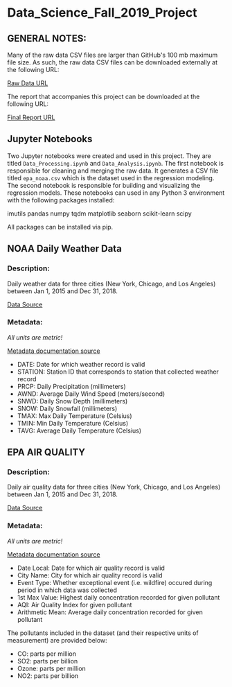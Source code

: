 # Data_Science_Fall_2019_Project

## GENERAL NOTES:

Many of the raw data CSV files are larger than GitHub's 100 mb maximum file size. As such, the 
raw data CSV files can be downloaded externally at the following URL:

[Raw Data URL](https://drive.google.com/drive/folders/1G-fV2YWhG_c2FKEsuA5vwFHj-6XhZKM6?usp=sharing)

The report that accompanies this project can be downloaded at the following URL:

[Final Report URL](https://docs.google.com/document/d/10fHlA0DAObA4DixgRPCk7LNVbzU070HJNloid45H1hA/edit?usp=sharing)

## Jupyter Notebooks

Two Jupyter notebooks were created and used in this project. They are titled `Data_Processing.ipynb` and `Data_Analysis.ipynb`. The first notebook is responsible for cleaning and merging the raw data. It generates
a CSV file titled `epa_noaa.csv` which is the dataset used in the regression modeling. The second notebook is 
responsible for building and visualizing the regression models. These notebooks can used in any Python 3 
environment with the following packages installed:

imutils
pandas
numpy
tqdm
matplotlib
seaborn
scikit-learn
scipy

All packages can be installed via pip.


## NOAA Daily Weather Data

### Description: 

Daily weather data for three cities (New York, Chicago, and Los Angeles) between Jan 1, 2015 and Dec 31, 2018.

[Data Source](https://www.ncdc.noaa.gov/cdo-web/search?datasetid=GHCND)

### Metadata:

*All units are metric!*

[Metadata documentation source](https://www1.ncdc.noaa.gov/pub/data/cdo/documentation/GHCND_documentation.pdf)

* DATE: Date for which weather record is valid
* STATION: Station ID that corresponds to station that collected weather record
* PRCP: Daily Precipitation (millimeters)
* AWND: Average Daily Wind Speed (meters/second)
* SNWD: Daily Snow Depth (millimeters)
* SNOW: Daily Snowfall (millimeters)
* TMAX: Max Daily Temperature (Celsius)
* TMIN: Min Daily Temperature (Celsius)
* TAVG: Average Daily Temperature (Celsius)

## EPA AIR QUALITY

### Description:

Daily air quality data for three cities (New York, Chicago, and Los Angeles) between Jan 1, 2015 and Dec 31, 2018.

[Data Source](https://www.epa.gov/outdoor-air-quality-data/download-daily-data)

### Metadata:

*All units are metric!*

[Metadata documentation source](https://aqs.epa.gov/aqsweb/airdata/FileFormats.html)

* Date Local: Date for which air quality record is valid
* City Name: City for which air quality record is valid
* Event Type: Whether exceptional event (i.e. wildfire) occured during period in which data was collected
* 1st Max Value: Highest daily concentration recorded for given pollutant
* AQI: Air Quality Index for given pollutant
* Arithmetic Mean: Average daily concentration recorded for given pollutant

The pollutants included in the dataset (and their respective units of measurement) are provided below:
* CO: parts per million
* SO2: parts per billion
* Ozone: parts per million
* NO2: parts per billion
